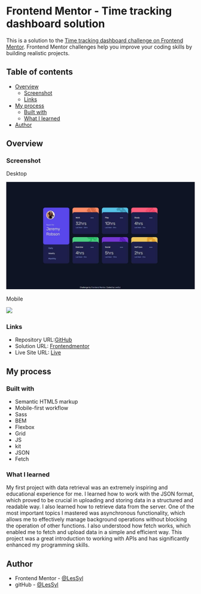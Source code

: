 # Frontend Mentor - Time tracking dashboard solution

This is a solution to the [Time tracking dashboard challenge on Frontend Mentor](https://www.frontendmentor.io/challenges/time-tracking-dashboard-UIQ7167Jw). Frontend Mentor challenges help you improve your coding skills by building realistic projects. 


## Table of contents
- [Overview](#overview)
  - [Screenshot](#screenshot)
  - [Links](#links)
- [My process](#my-process)
  - [Built with](#built-with)
  - [What I learned](#what-i-learned)
- [Author](#author)

## Overview

### Screenshot

Desktop

![](dist/img/desktop.jpeg)

Mobile

![](dist/img/mobile.jpeg)


### Links

- Repository URL:[GitHub](https://github.com/LesSyl/Time-tracking-dashboard)
- Solution URL: [Frontendmentor]()
- Live Site URL: [Live](https://lessyl.github.io/Time-tracking-dashboard/)
## My process

### Built with

- Semantic HTML5 markup
- Mobile-first workflow
- Sass
- BEM
- Flexbox
- Grid
- JS
- kit
- JSON
- Fetch

### What I learned

My first project with data retrieval was an extremely inspiring and educational experience for me. I learned how to work with the JSON format, which proved to be crucial in uploading and storing data in a structured and readable way. I also learned how to retrieve data from the server. One of the most important topics I mastered was asynchronous functionality, which allows me to effectively manage background operations without blocking the operation of other functions. I also understood how fetch works, which enabled me to fetch and upload data in a simple and efficient way. This project was a great introduction to working with APIs and has significantly enhanced my programming skills.

## Author

- Frontend Mentor - [@LesSyl](https://www.frontendmentor.io/profile/LesSyl)
- gitHub - [@LesSyl](https://github.com/LesSyl)